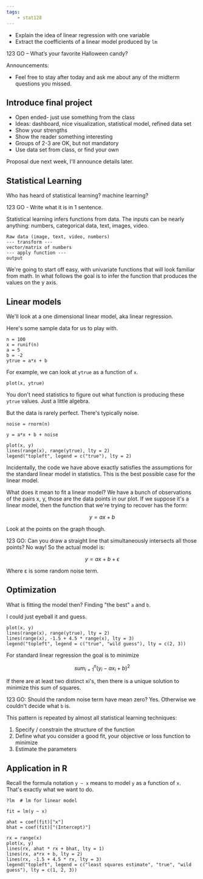 ```yaml
---
tags:
    - stat128
---
```


- Explain the idea of linear regression with one variable
- Extract the coefficients of a linear model produced by `lm`

123 GO – What’s your favorite Halloween candy?

Announcements:

- Feel free to stay after today and ask me about any of the midterm questions you missed.



## Introduce final project

- Open ended- just use something from the class
- Ideas: dashboard, nice visualization, statistical model, refined data set
- Show your strengths
- Show the reader something interesting
- Groups of 2-3 are OK, but not mandatory
- Use data set from class, or find your own

Proposal due next week, I'll announce details later.


## Statistical Learning

Who has heard of statistical learning? machine learning?

123 GO - Write what it is in 1 sentence.

Statistical learning infers functions from data.
The inputs can be nearly anything: numbers, categorical data, text, images, video.

```{r}
Raw data (image, text, video, numbers)
--- transform ---
vector/matrix of numbers
--- apply function ---
output
```


We're going to start off easy, with univariate functions that will look familiar from math.
In what follows the goal is to infer the function that produces the values on the y axis.


## Linear models

We'll look at a one dimensional linear model, aka linear regression.

Here's some sample data for us to play with.

```{r}
n = 100
x = runif(n)
a = 5
b = -2
ytrue = a*x + b
```

For example, we can look at `ytrue` as a function of `x`.

```{r}
plot(x, ytrue)
```

You don't need statistics to figure out what function is producing these `ytrue` values.
Just a little algebra.

But the data is rarely perfect.
There's typically noise.

```{r}
noise = rnorm(n)

y = a*x + b + noise

plot(x, y)
lines(range(x), range(ytrue), lty = 2)
legend("topleft", legend = c("true"), lty = 2)
```

Incidentally, the code we have above exactly satisfies the assumptions for the standard linear model in statistics.
This is the best possible case for the linear model.

What does it mean to fit a linear model?
We have a bunch of observations of the pairs x, y, those are the data points in our plot.
If we suppose it's a linear model, then the function that we're trying to recover has the form:

$$
y = ax + b
$$

Look at the points on the graph though.

123 GO: Can you draw a straight line that simultaneously intersects all those points?
No way!
So the actual model is:

$$
y = ax + b + \epsilon
$$

Where ε is some random noise term.


## Optimization

What is fitting the model then?
Finding "the best" `a` and `b`.

I could just eyeball it and guess.

```{r}
plot(x, y)
lines(range(x), range(ytrue), lty = 2)
lines(range(x), -1.5 + 4.5 * range(x), lty = 3)
legend("topleft", legend = c("true", "wild guess"), lty = c(2, 3))
```


For standard linear regression the goal is to minimize

$$
sum_{i = 1}^n (y_i - ax_i + b)^2
$$

If there are at least two distinct xi's, then there is a unique solution to minimize this sum of squares.

123 GO: Should the random noise term have mean zero?
Yes.
Otherwise we couldn't decide what `b` is.

This pattern is repeated by almost all statistical learning techniques:

1. Specify / constrain the structure of the function
2. Define what you consider a good fit, your objective or loss function to minimize
3. Estimate the parameters


## Application in R

Recall the formula notation `y ~ x` means to model `y` as a function of `x`.
That's exactly what we want to do.

```{r}
?lm  # lm for linear model

fit = lm(y ~ x)

ahat = coef(fit)["x"]
bhat = coef(fit)["(Intercept)"]

```

```{r}
rx = range(x)
plot(x, y)
lines(rx, ahat * rx + bhat, lty = 1)
lines(rx, a*rx + b, lty = 2)
lines(rx, -1.5 + 4.5 * rx, lty = 3)
legend("topleft", legend = c("least squares estimate", "true", "wild guess"), lty = c(1, 2, 3))
```



